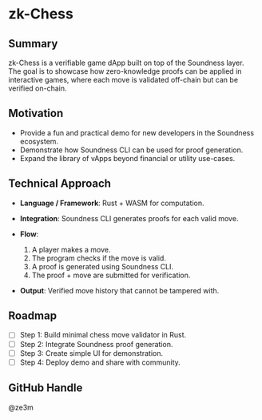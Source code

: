 # zk-Chess

## Summary
zk-Chess is a verifiable game dApp built on top of the Soundness layer.  
The goal is to showcase how zero-knowledge proofs can be applied in interactive games, where each move is validated off-chain but can be verified on-chain.

## Motivation
- Provide a fun and practical demo for new developers in the Soundness ecosystem.  
- Demonstrate how Soundness CLI can be used for proof generation.  
- Expand the library of vApps beyond financial or utility use-cases.

## Technical Approach
- **Language / Framework**: Rust + WASM for computation.  
- **Integration**: Soundness CLI generates proofs for each valid move.  
- **Flow**:
  1. A player makes a move.
  2. The program checks if the move is valid.
  3. A proof is generated using Soundness CLI.
  4. The proof + move are submitted for verification.
  
- **Output**: Verified move history that cannot be tampered with.  

## Roadmap
- [ ] Step 1: Build minimal chess move validator in Rust.  
- [ ] Step 2: Integrate Soundness proof generation.  
- [ ] Step 3: Create simple UI for demonstration.  
- [ ] Step 4: Deploy demo and share with community.  

## GitHub Handle
@ze3m
